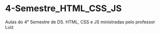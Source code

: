 # 4-Semestre_HTML_CSS_JS
Aulas do 4° Semestre de DS. HTML, CSS e JS ministradas pelo professor Luiz
